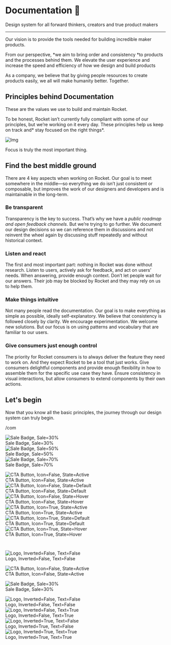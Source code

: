 
# Documentation 🚀

Design system for all forward thinkers, creators and true product makers

---

Our vision is to provide the tools needed for building incredible maker products.

From our perspective, *we aim to bring order and consistency *to products and the processes behind them. We elevate the user experience and increase the speed and efficiency of how we design and build products

As a company, we believe that by giving people resources to create products easily, we all will make humanity better. Together.

## Principles behind Documentation

These are the values we use to build and maintain Rocket.

To be honest, Rocket isn’t currently fully compliant with some of our principles, but we’re working on it every day. These principles help us keep on track and* stay focused on the right things*.

![Img](https://studio-assets.supernova.io/design-systems/14533/9289758a-6300-472a-bbc6-a57098081abf.jpeg)

Focus is truly the most important thing.

## Find the best middle ground

There are 4 key aspects when working on Rocket. Our goal is to meet somewhere in the middle—so everything we do isn’t just consistent or composable, but improves the work of our designers and developers and is maintainable in the long-term.

### Be transparent

Transparency is the key to success. That’s why we have a *public roadmap and open feedback channels*. But we’re trying to go further. We document our design decisions so we can reference them in discussions and not reinvent the wheel again by discussing stuff repeatedly and without historical context.

### Listen and react

The first and most important part: nothing in Rocket was done without research. Listen to users, actively ask for feedback, and act on users’ needs. When answering, provide enough context. Don’t let people wait for our answers. Their job may be blocked by Rocket and they may rely on us to help them.

### Make things intuitive

Not many people read the documentation. Our goal is to make everything as simple as possible, ideally self-explanatory. We believe that consistency is followed closely by clarity. We encourage experimentation. We welcome new solutions. But our focus is on using patterns and vocabulary that are familiar to our users.

### Give consumers just enough control

The priority for Rocket consumers is to always deliver the feature they need to work on. And they expect Rocket to be a tool that just works. Give consumers delightful components and provide enough flexibility in how to assemble them for the specific use case they have. Ensure consistency in visual interactions, but allow consumers to extend components by their own actions.

## Let's begin

Now that you know all the basic principles, the journey through our design system can truly begin.

/com

  
![Sale Badge, Sale=30%](https://studio-assets.supernova.io/design-systems/14533/d8d043bb-f488-4ad9-94b7-495f4b4ec689.png)  
Sale Badge, Sale=30%  
![Sale Badge, Sale=50%](https://studio-assets.supernova.io/design-systems/14533/57ecfd12-6b15-4414-8525-ff4146c200d9.png)  
Sale Badge, Sale=50%  
![Sale Badge, Sale=70%](https://studio-assets.supernova.io/design-systems/14533/a45277c0-d291-4b2c-9534-dcc4167a7bae.png)  
Sale Badge, Sale=70%  


  
![CTA Button, Icon=False, State=Active](https://studio-assets.supernova.io/design-systems/14533/29914acc-0c4c-4dc1-bdaa-59f5ba2ac8d1.png)  
CTA Button, Icon=False, State=Active  
![CTA Button, Icon=False, State=Default](https://studio-assets.supernova.io/design-systems/14533/1e7ce865-b45f-4f99-8c97-630acb9aaa02.png)  
CTA Button, Icon=False, State=Default  
![CTA Button, Icon=False, State=Hover](https://studio-assets.supernova.io/design-systems/14533/9d6926c8-1611-48eb-9206-7f2fa4034734.png)  
CTA Button, Icon=False, State=Hover  
![CTA Button, Icon=True, State=Active](https://studio-assets.supernova.io/design-systems/14533/322189c0-0a99-41b5-a8c1-5ffc3f7cc7d3.png)  
CTA Button, Icon=True, State=Active  
![CTA Button, Icon=True, State=Default](https://studio-assets.supernova.io/design-systems/14533/d55bc9d3-d163-4588-b9b6-06968f46797f.png)  
CTA Button, Icon=True, State=Default  
![CTA Button, Icon=True, State=Hover](https://studio-assets.supernova.io/design-systems/14533/57763944-eecf-4414-ba48-57b0b3066206.png)  
CTA Button, Icon=True, State=Hover  


```javascript  
  
```

  
![Logo, Inverted=False, Text=False](https://studio-assets.supernova.io/design-systems/14533/fa2994f4-16a5-4a0a-8ee8-ab7fd23d30fb.png)  
Logo, Inverted=False, Text=False  


  
  


  
![CTA Button, Icon=False, State=Active](https://studio-assets.supernova.io/design-systems/14533/29914acc-0c4c-4dc1-bdaa-59f5ba2ac8d1.png)  
CTA Button, Icon=False, State=Active  


  
![Sale Badge, Sale=30%](https://studio-assets.supernova.io/design-systems/14533/d8d043bb-f488-4ad9-94b7-495f4b4ec689.png)  
Sale Badge, Sale=30%  


  
![Logo, Inverted=False, Text=False](https://studio-assets.supernova.io/design-systems/14533/fa2994f4-16a5-4a0a-8ee8-ab7fd23d30fb.png)  
Logo, Inverted=False, Text=False  
![Logo, Inverted=False, Text=True](https://studio-assets.supernova.io/design-systems/14533/e85f07da-2c24-4175-a523-242c4e4a4c0e.png)  
Logo, Inverted=False, Text=True  
![Logo, Inverted=True, Text=False](https://studio-assets.supernova.io/design-systems/14533/cad25798-0424-423c-a0bc-230178bb621d.png)  
Logo, Inverted=True, Text=False  
![Logo, Inverted=True, Text=True](https://studio-assets.supernova.io/design-systems/14533/f84e5d52-e563-45d1-a38a-8efc747d963b.png)  
Logo, Inverted=True, Text=True  
